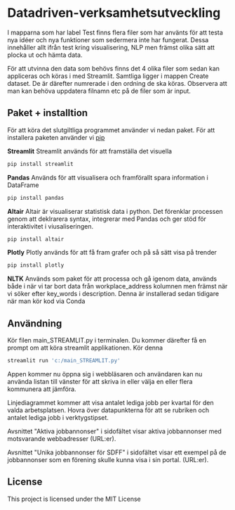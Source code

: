 # Datadriven-verksamhetsutveckling

I mapparna som har label Test finns flera filer som har använts för att testa nya idéer och nya funktioner som sedermera inte har fungerat. Dessa innehåller allt ifrån test kring visualisering, NLP men främst olika sätt att plocka ut och hämta data. 

För att utvinna den data som behövs finns det 4 olika filer som sedan kan appliceras och köras i med Streamlit. Samtliga ligger i mappen Create dataset. De är därefter numrerade i den ordning de ska köras. Observera att man kan behöva uppdatera filnamn etc på de filer som är input. 

## Paket + installtion
För att köra det slutgiltliga programmet använder vi nedan paket.
För att installera paketen använder vi [pip](https://pip.pypa.io/en/stable/)

**Streamlit**
Streamlit används för att framställa det visuella
```bash
pip install streamlit
```

**Pandas**
Används för att visualisera och framförallt spara information i DataFrame
```bash
pip install pandas
```

**Altair**
Altair är visualiserar statistisk data i python. Det förenklar processen genom att deklrarera syntax, integrerar med Pandas och ger stöd för interaktivitet i viusaliseringen. 
```bash
pip install altair
```

**Plotly**
Plotly används för att få fram grafer och på så sätt visa på trender
```bash
pip install plotly
```
**NLTK**
Används som paket för att processa och gå igenom data, används både i när vi tar bort data från workplace_address kolumnen men främst när vi söker efter key_words i description. Denna är installerad sedan tidigare när man kör kod via Conda

## Användning

Kör filen main_STREAMLIT.py i terminalen. Du kommer därefter få en prompt om att köra streamlit applikationen. Kör denna 
```bash
streamlit run 'c:/main_STREAMLIT.py'
```
Appen kommer nu öppna sig i webbläsaren och användaren kan nu använda listan till vänster för att skriva in eller välja en eller flera kommunera att jämföra.

Linjediagrammet kommer att visa antalet lediga jobb per kvartal för den valda arbetsplatsen. Hovra över datapunkterna för att se rubriken och antalet lediga jobb i verktygstipset.

Avsnittet "Aktiva jobbannonser" i sidofältet visar aktiva jobbannonser med motsvarande webbadresser (URL:er).

Avsnittet "Unika jobbannonser för SDFF" i sidofältet visar ett exempel på de jobbannonser som en förening skulle kunna visa i sin portal. (URL:er).

## License
This project is licensed under the MIT License